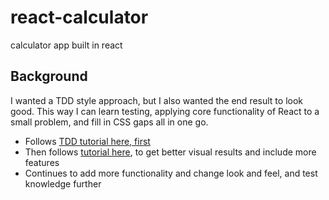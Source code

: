 # react-calculator
calculator app built in react

## Background

I wanted a TDD style approach, but I also wanted the end result to look good.
This way I can learn testing, applying core functionality of React to a small problem, and fill in CSS gaps all in one go.

* Follows [TDD tutorial here, first](https://blog.alexandrudanpop.dev/posts/creating-a-calculator-app-with-react-and-tdd-277/)
* Then follows [tutorial here](https://www.sitepoint.com/react-tutorial-build-calculator-app/), to get better visual results and include more features
* Continues to add more functionality and change look and feel, and test knowledge further
